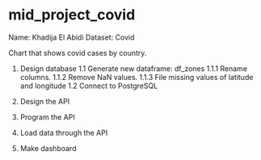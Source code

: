 # mid_project_covid

Name: Khadija El Abidi
Dataset: Covid

Chart that shows covid cases by country.
 
1. Design database
    1.1 Generate new dataframe: df_zones
        1.1.1 Rename columns.
        1.1.2 Remove NaN values.
        1.1.3 File missing values of latitude and longitude
    1.2 Connect to PostgreSQL

2. Design the API

3. Program the API

4. Load data through the API

5. Make dashboard


